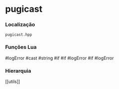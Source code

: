# pugicast

### Localização
`pugicast.hpp`

### Funções Lua
#logError
#cast
#string
#if
#if
#logError
#if
#logError

### Hierarquia
[[utils]]
